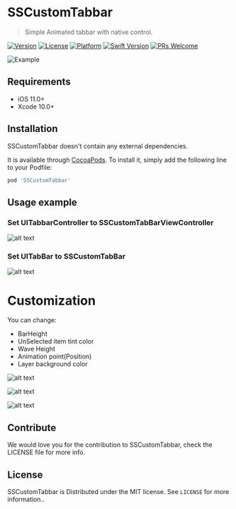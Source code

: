 # SSCustomTabbar

> Simple Animated tabbar with native control.

[![Version](https://img.shields.io/cocoapods/v/SSCustomTabbar.svg?style=flat)](https://cocoapods.org/pods/SSCustomTabbar)
[![License](https://img.shields.io/cocoapods/l/SSCustomTabbar.svg?style=flat)](https://cocoapods.org/pods/SSCustomTabbar)
[![Platform](https://img.shields.io/cocoapods/p/SSCustomTabbar.svg?style=flat)](https://cocoapods.org/pods/SSCustomTabbar)
[![Swift Version][swift-image]][swift-url]
[![PRs Welcome][PR-image]][PR-url]

![Example](https://raw.githubusercontent.com/simformsolutions/SSCustomTabbar/master/SSCustomTabBar/Screenshots/customTabbar.gif)

## Requirements

- iOS 11.0+
- Xcode 10.0+

## Installation
SSCustomTabbar doesn't contain any external dependencies.

It is available through [CocoaPods](https://cocoapods.org). To install
it, simply add the following line to your Podfile:

```ruby
pod 'SSCustomTabbar'
```

## Usage example

### Set UITabbarController to SSCustomTabBarViewController
![alt text](https://raw.githubusercontent.com/simformsolutions/SSCustomTabbar/master/SSCustomTabBar/Screenshots/SSCustomTabBarViewController.png)

### Set UITabBar to SSCustomTabBar
![alt text](https://raw.githubusercontent.com/simformsolutions/SSCustomTabbar/master/SSCustomTabBar/Screenshots/SSCustomTabBar.png)

# Customization

You can change:
   - BarHeight
   - UnSelected item tint color
   - Wave Height
   - Animation point(Position)
   - Layer background color
   
![alt text](https://raw.githubusercontent.com/simformsolutions/SSCustomTabbar/master/SSCustomTabBar/Screenshots/barHeightAndUpanimationpoint.png)

![alt text](https://raw.githubusercontent.com/simformsolutions/SSCustomTabbar/master/SSCustomTabBar/Screenshots/layerColorWaveHightUnselectedTintColor.png)

![alt text](https://raw.githubusercontent.com/simformsolutions/SSCustomTabbar/master/SSCustomTabBar/Screenshots/Description.png)

## Contribute

We would love you for the contribution to SSCustomTabbar, check the LICENSE file for more info.

## License

SSCustomTabbar is Distributed under the MIT license. See ``LICENSE`` for more information..


[PR-image]:https://img.shields.io/badge/PRs-welcome-brightgreen.svg?style=flat-square
[PR-url]:http://makeapullrequest.com
[swift-image]:https://img.shields.io/badge/swift-4.2-orange.svg
[swift-url]: https://swift.org/
[license-image]: https://img.shields.io/badge/License-MIT-blue.svg
[license-url]: LICENSE
